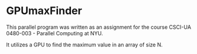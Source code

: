# GPUmaxFinder

This parallel program was written as an assignment for the course CSCI-UA 0480-003 - Parallel Computing at NYU.

It utilizes a GPU to find the maximum value in an array of size N.
